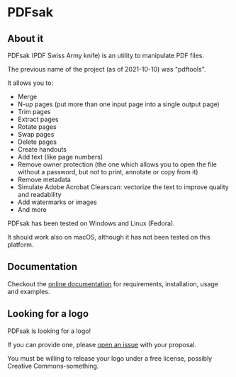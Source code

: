# PDFsak

## About it
PDFsak (PDF Swiss Army knife) is an utility to manipulate PDF files.

The previous name of the project (as of 2021-10-10) was "pdftools".

It allows you to:

* Merge
* N-up pages (put more than one input page into a single output page)
* Trim pages
* Extract pages
* Rotate pages
* Swap pages
* Delete pages
* Create handouts
* Add text (like page numbers)
* Remove owner protection (the one which allows you to open the file without a password, but not to print, annotate or copy from it)
* Remove metadata
* Simulate Adobe Acrobat Clearscan: vectorize the text to improve quality and readability
* Add watermarks or images
* And more

PDFsak has been tested on Windows and Linux (Fedora).

It should work also on macOS, although it has not been tested on this platform.

## Documentation

Checkout the [online documentation](https://pdfsak.readthedocs.io) for requirements, installation, usage and examples.

## Looking for a logo

PDFsak is looking for a logo!

If you can provide one, please [open an issue](https://github.com/raffaem/pdftools/issues) with your proposal.

You must be willing to release your logo under a free license, possibly Creative Commons-something.
